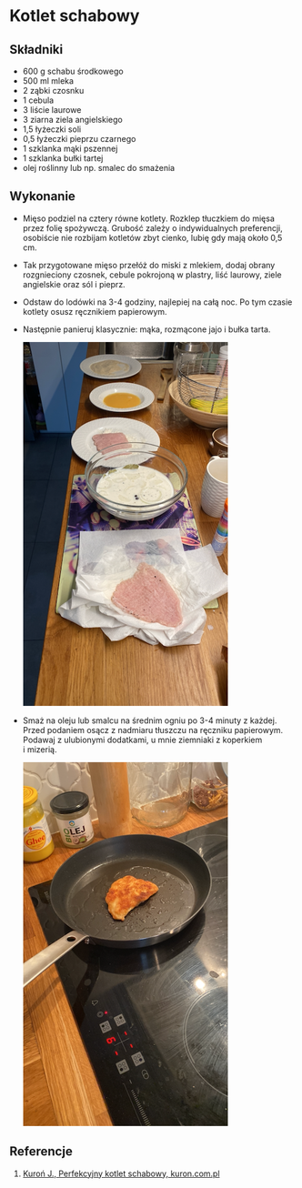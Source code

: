 # Kotlet schabowy

## Składniki

* 600 g schabu środkowego
* 500 ml mleka
* 2 ząbki czosnku
* 1 cebula
* 3 liście laurowe
* 3 ziarna ziela angielskiego
* 1,5 łyżeczki soli
* 0,5 łyżeczki pieprzu czarnego
* 1 szklanka mąki pszennej
* 1 szklanka bułki tartej
* olej roślinny lub np. smalec do smażenia

## Wykonanie

* Mięso podziel na cztery równe kotlety. Rozklep tłuczkiem do mięsa przez folię
  spożywczą. Grubość zależy o indywidualnych preferencji, osobiście nie rozbijam
  kotletów zbyt cienko, lubię gdy mają około 0,5 cm.
* Tak przygotowane mięso przełóż do miski z mlekiem, dodaj obrany rozgnieciony
  czosnek, cebule pokrojoną w plastry, liść laurowy, ziele angielskie oraz sól i
  pieprz.
* Odstaw do lodówki na 3-4 godziny, najlepiej na całą noc. Po tym czasie kotlety
  osusz ręcznikiem papierowym.
* Następnie panieruj klasycznie: mąka, rozmącone jajo i bułka tarta.

    ![Panierowanie](kotlet-schabowy-panierowanie.png)

* Smaż na oleju lub smalcu na średnim ogniu po 3-4 minuty z każdej. Przed
  podaniem osącz z nadmiaru tłuszczu na ręczniku papierowym. Podawaj z ulubionymi
  dodatkami, u mnie ziemniaki z koperkiem i mizerią.

    ![Smażenie](kotlet-schabowy-smazenie.png)

## Referencje

1. [Kuroń J., Perfekcyjny kotlet schabowy, kuron.com.pl](https://kuron.com.pl/artykuly/przepisy/dania-glowne/perfekcyjny-kotlet-schabowy/)